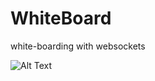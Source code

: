 # WhiteBoard
white-boarding with websockets

![Alt Text](https://media.giphy.com/media/1yluohR1dIaFKb5Lcw/giphy.gif)
